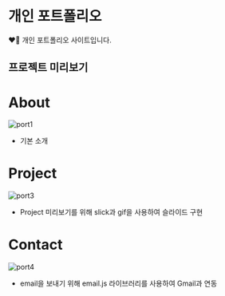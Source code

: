 # 개인 포트폴리오
❤️‍🔥 개인 포트폴리오 사이트입니다.

## 프로젝트 미리보기
# About
![port1](https://github.com/Rohsu95/Portfolio/assets/97446711/09b80d16-8d60-43b5-b256-9f9b59163836)
- 기본 소개
# Project
![port3](https://github.com/Rohsu95/Portfolio/assets/97446711/abd1942a-ebfd-41f6-99ab-6aa9ce4bc4f6)
- Project 미리보기를 위해 slick과 gif을 사용하여 슬라이드 구현
# Contact
![port4](https://github.com/Rohsu95/Portfolio/assets/97446711/4c2372d5-5e38-4862-859f-e36e7a76edbb)
- email을 보내기 위해 email.js 라이브러리를 사용하여 Gmail과 연동
